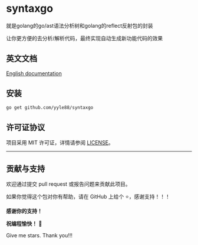 # syntaxgo
就是golang的go/ast语法分析树和golang的reflect反射包的封装

让你更方便的去分析/解析代码，最终实现自动生成新功能代码的效果

## 英文文档

[English documentation](README.md)

## 安装

```bash
go get github.com/yyle88/syntaxgo
```

## 许可证协议

项目采用 MIT 许可证，详情请参阅 [LICENSE](LICENSE)。

---

## 贡献与支持

欢迎通过提交 pull request 或报告问题来贡献此项目。

如果你觉得这个包对你有帮助，请在 GitHub 上给个 ⭐，感谢支持！！！

**感谢你的支持！**

**祝编程愉快！** 🎉

Give me stars. Thank you!!!
